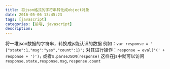 ```yaml
---
title: 将json格式的字符串转化成object对象
date: 2016-05-06 13:45:23
tags: [javascript]
categories: [前端, javascript]
description:
---
```


将一堆json数据的字符串，转换成js能认识的数据
例如：`var response = "{"state":1,"msg":"yes","count":1}";`
对其进行操作：`response = eval('(' + response + ')');` 或者`$.parseJSON(response)`
这样在js中就可以访问`response.state,response.msg,response.count`


